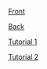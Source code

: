 [Front](https://github.com/bezkoder/vue-3-crud)

[Back](https://github.com/bezkoder/node-express-sequelize-postgresql)

[Tutorial 1](https://www.bezkoder.com/vue-node-express-postgresql/#Source_Code)

[Tutorial 2](https://www.githubcode.com/vue-node-js-github/#Vue_Node_PostgreSQL)
